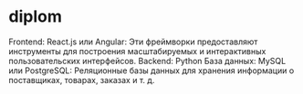 # diplom
Frontend:
React.js или Angular: Эти фреймворки предоставляют инструменты для построения масштабируемых и интерактивных пользовательских интерфейсов.
Backend:
Python
База данных:
MySQL или PostgreSQL: Реляционные базы данных для хранения информации о поставщиках, товарах, заказах и т. д.
